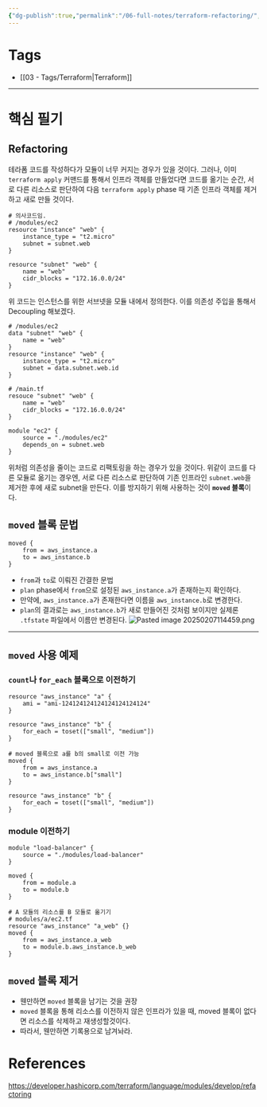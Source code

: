 ```yaml
---
{"dg-publish":true,"permalink":"/06-full-notes/terraform-refactoring/","noteIcon":""}
---
```


# Tags
- [[03 - Tags/Terraform\|Terraform]]
---
# 핵심 필기
## Refactoring
테라폼 코드를 작성하다가 모듈이 너무 커지는 경우가 있을 것이다.
그러나, 이미 `terraform apply` 커맨드를 통해서 인프라 객체를 만들었다면 코드를 옮기는 순간, 서로 다른 리소스로 판단하여 다음 `terraform apply` phase 때 기존 인프라 객체를 제거하고 새로 만들 것이다.
``` hcl
# 의사코드임.
# /modules/ec2
resource "instance" "web" {
	instance_type = "t2.micro"
	subnet = subnet.web
}

resource "subnet" "web" {
	name = "web"
	cidr_blocks = "172.16.0.0/24"
}
```
위 코드는 인스턴스를 위한 서브넷을 모듈 내에서 정의한다.
이를 의존성 주입을 통해서 Decoupling 해보겠다.
```
# /modules/ec2
data "subnet" "web" {
	name = "web"
}
resource "instance" "web" {
	instance_type = "t2.micro"
	subnet = data.subnet.web.id
}

# /main.tf
resouce "subnet" "web" {
	name = "web"
	cidr_blocks = "172.16.0.0/24"
}

module "ec2" {
	source = "./modules/ec2"
	depends_on = subnet.web
}
```
위처럼 의존성을 줄이는 코드로 리팩토링을 하는 경우가 있을 것이다.
위같이 코드를 다른 모듈로 옮기는 경우엔, 서로 다른 리소스로 판단하여 기존 인프라인 `subnet.web`을 제거한 후에 새로 subnet을 만든다.
이를 방지하기 위해 사용하는 것이 **`moved` 블록**이다.
## `moved` 블록 문법
``` hcl
moved {
	from = aws_instance.a
	to = aws_instance.b
}
```
- `from`과 `to`로 이뤄진 간결한 문법
- `plan` phase에서 `from`으로 설정된 `aws_instance.a`가 존재하는지 확인하다.
- 만약에, `aws_instance.a`가 존재한다면 이름을 `aws_instance.b`로 변경한다.
- `plan`의 결과로는 `aws_instance.b`가 새로 만들어진 것처럼 보이지만 실제론 `.tfstate` 파일에서 이름만 변경된다.
![Pasted image 20250207114459.png](/img/user/image/Pasted%20image%2020250207114459.png)





---
## `moved` 사용 예제
### `count`나 `for_each` 블록으로 이전하기
``` hcl
resource "aws_instance" "a" {
	ami = "ami-124124124124124124124124"
}

resource "aws_instance" "b" {
	for_each = toset(["small", "medium"])
}

# moved 블록으로 a를 b의 small로 이전 가능
moved {
	from = aws_instance.a
	to = aws_instance.b["small"]
}

resource "aws_instance" "b" {
	for_each = toset(["small", "medium"])
}
```

### module 이전하기
``` hcl
module "load-balancer" {
	source = "./modules/load-balancer"
}

moved {
	from = module.a
	to = module.b
}

# A 모듈의 리소스를 B 모듈로 옮기기
# modules/a/ec2.tf
resource "aws_instance" "a_web" {}
moved {
	from = aws_instance.a_web
	to = module.b.aws_instance.b_web
}
```
## `moved`  블록 제거
- 웬만하면 `moved` 블록을 남기는 것을 권장
- `moved` 블록을 통해 리소스를 이전하지 않은 인프라가 있을 때, moved 블록이 없다면 리소스를 삭제하고 재생성할것이다.
- 따라서, 웬만하면 기록용으로 남겨놔라.
# References
https://developer.hashicorp.com/terraform/language/modules/develop/refactoring